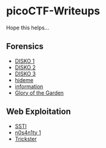 # picoCTF-Writeups

Hope this helps...

## Forensics
- [DISKO 1](https://github.com/Ver-sing/picoCTF-Writeups/blob/main/Forensics/DISKO%201.md)
- [DISKO 2](https://github.com/Ver-sing/picoCTF-Writeups/blob/main/Forensics/DISKO%202.md)
- [DISKO 3](https://github.com/Ver-sing/picoCTF-Writeups/blob/main/Forensics/DISKO%203.md)
- [hideme](https://github.com/Ver-sing/picoCTF-Writeups/blob/main/Forensics/hideme.md)
- [information](https://github.com/Ver-sing/picoCTF-Writeups/blob/main/Forensics/information.md)
- [Glory of the Garden](https://github.com/Ver-sing/picoCTF-Writeups/blob/main/Forensics/Glory%20of%20the%20Garden.md)


## Web Exploitation
- [SSTI](https://github.com/Ver-sing/picoCTF-Writeups/blob/main/Web%20Exploitation/SSTI.md)
- [n0s4n1ty 1]()
- [Trickster]()
